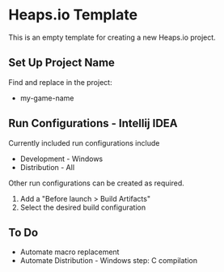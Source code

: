 # Heaps.io Template

This is an empty template for creating a new Heaps.io project.

## Set Up Project Name

Find and replace in the project:
- my-game-name

## Run Configurations - Intellij IDEA

Currently included run configurations include
- Development - Windows
- Distribution - All

Other run configurations can be created as required.
1. Add a "Before launch > Build Artifacts"
2. Select the desired build configuration

## To Do

- Automate macro replacement
- Automate Distribution - Windows step: C compilation